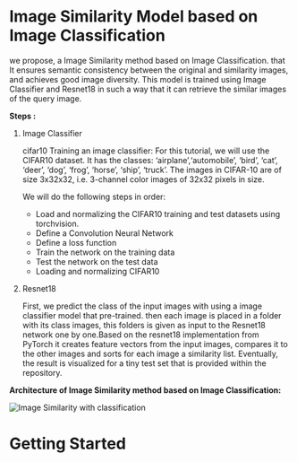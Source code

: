 # Image Similarity Model  based on  Image Classification
we propose, a Image Similarity method based on Image Classification. that It ensures semantic consistency between the original and similarity images, and achieves good image diversity. 
This model is trained using Image Classifier  and Resnet18 in such a way that it can retrieve the similar images of the query image.

**Steps :**
1. Image Classifier

    cifar10 Training an image classifier:
    For this tutorial, we will use the CIFAR10 dataset. It has the classes: ‘airplane’,‘automobile’, ‘bird’, ‘cat’, ‘deer’, ‘dog’, ‘frog’, ‘horse’, ‘ship’, ‘truck’.
    The images in CIFAR-10 are of size 3x32x32, i.e. 3-channel color images of 32x32 pixels  in size.

     We will do the following steps in order:
     *	Load and normalizing the CIFAR10 training and test datasets using torchvision.
     *	Define a Convolution Neural Network   
     *	Define a loss function 
     *	Train the network on the training data
     *	Test the network on the test data
     *	Loading and normalizing CIFAR10

2. Resnet18

   First, we predict the class of the input images with using a image classifier model that pre-trained. then each image is placed in a folder with its class images, this folders is given as input to the Resnet18 
   network one by one.Based on the resnet18 implementation from PyTorch it creates feature vectors from the input images, compares it to the other images and sorts for each image a similarity list. Eventually, the 
   result is visualized for a tiny test set that is provided within the repository.





   

**Architecture of Image Similarity method based on Image Classification:**



 ![Image Similarity with classification](https://github.com/Mahmoudi1993/Image-Similarity-Model-based-on-Image-Classification/assets/74957886/2915836e-ac62-4611-b9d4-73762c857000)

# Getting Started   

